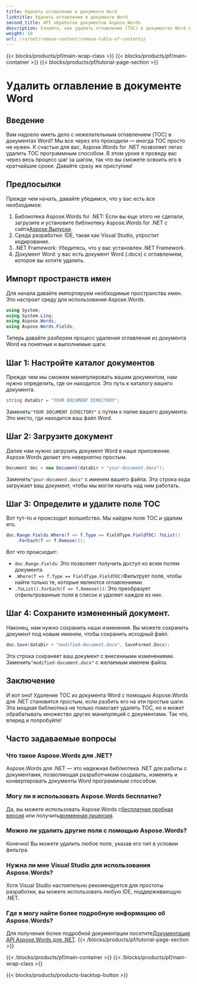 ```yaml
---
title: Удалить оглавление в документе Word
linktitle: Удалить оглавление в документе Word
second_title: API обработки документов Aspose.Words
description: Узнайте, как удалить оглавление (TOC) в документах Word с помощью Aspose.Words для .NET, следуя этому простому руководству.
weight: 10
url: /ru/net/remove-content/remove-table-of-contents/
---
```


{{< blocks/products/pf/main-wrap-class >}}
{{< blocks/products/pf/main-container >}}
{{< blocks/products/pf/tutorial-page-section >}}

# Удалить оглавление в документе Word

## Введение

Вам надоело иметь дело с нежелательным оглавлением (TOC) в документах Word? Мы все через это проходили — иногда TOC просто не нужен. К счастью для вас, Aspose.Words for .NET позволяет легко удалить TOC программным способом. В этом уроке я проведу вас через весь процесс шаг за шагом, так что вы сможете освоить его в кратчайшие сроки. Давайте сразу же приступим!

## Предпосылки

Прежде чем начать, давайте убедимся, что у вас есть все необходимое:

1.  Библиотека Aspose.Words for .NET: Если вы еще этого не сделали, загрузите и установите библиотеку Aspose.Words for .NET с сайта[Aspose.Выпуски](https://releases.aspose.com/words/net/).
2. Среда разработки: IDE, такая как Visual Studio, упростит кодирование.
3. .NET Framework: Убедитесь, что у вас установлен .NET Framework.
4. Документ Word: у вас есть документ Word (.docx) с оглавлением, которое вы хотите удалить.

## Импорт пространств имен

Для начала давайте импортируем необходимые пространства имен. Это настроит среду для использования Aspose.Words.

```csharp
using System;
using System.Linq;
using Aspose.Words;
using Aspose.Words.Fields;
```

Теперь давайте разберем процесс удаления оглавления из документа Word на понятные и выполнимые шаги.

## Шаг 1: Настройте каталог документов

Прежде чем мы сможем манипулировать вашим документом, нам нужно определить, где он находится. Это путь к каталогу вашего документа.

```csharp
string dataDir = "YOUR DOCUMENT DIRECTORY";
```

 Заменять`"YOUR DOCUMENT DIRECTORY"` с путем к папке вашего документа. Это место, где находится ваш файл Word.

## Шаг 2: Загрузите документ

Далее нам нужно загрузить документ Word в наше приложение. Aspose.Words делает это невероятно простым.

```csharp
Document doc = new Document(dataDir + "your-document.docx");
```

 Заменять`"your-document.docx"` с именем вашего файла. Эта строка кода загружает ваш документ, чтобы мы могли начать над ним работать.

## Шаг 3: Определите и удалите поле TOC

Вот тут-то и происходит волшебство. Мы найдем поле TOC и удалим его.

```csharp
doc.Range.Fields.Where(f => f.Type == FieldType.FieldTOC).ToList()
    .ForEach(f => f.Remove());
```

Вот что происходит:
- `doc.Range.Fields`: Это позволяет получить доступ ко всем полям документа.
- `.Where(f => f.Type == FieldType.FieldTOC)`Фильтрует поля, чтобы найти только те, которые являются оглавлениями.
- `.ToList().ForEach(f => f.Remove())`: Это преобразует отфильтрованные поля в список и удаляет каждое из них.

## Шаг 4: Сохраните измененный документ.

Наконец, нам нужно сохранить наши изменения. Вы можете сохранить документ под новым именем, чтобы сохранить исходный файл.

```csharp
doc.Save(dataDir + "modified-document.docx", SaveFormat.Docx);
```

 Эта строка сохраняет ваш документ с внесенными изменениями. Заменить`"modified-document.docx"` с желаемым именем файла.

## Заключение

И вот оно! Удаление TOC из документа Word с помощью Aspose.Words для .NET становится простым, если разбить его на эти простые шаги. Эта мощная библиотека не только помогает удалять TOC, но и может обрабатывать множество других манипуляций с документами. Так что, вперед и попробуйте!

## Часто задаваемые вопросы

### Что такое Aspose.Words для .NET?

Aspose.Words для .NET — это надежная библиотека .NET для работы с документами, позволяющая разработчикам создавать, изменять и конвертировать документы Word программным способом.

### Могу ли я использовать Aspose.Words бесплатно?

 Да, вы можете использовать Aspose.Words с[бесплатная пробная версия](https://releases.aspose.com/) или получить[временная лицензия](https://purchase.aspose.com/temporary-license/).

### Можно ли удалить другие поля с помощью Aspose.Words?

Конечно! Вы можете удалить любое поле, указав его тип в условии фильтра.

### Нужна ли мне Visual Studio для использования Aspose.Words?

Хотя Visual Studio настоятельно рекомендуется для простоты разработки, вы можете использовать любую IDE, поддерживающую .NET.

### Где я могу найти более подробную информацию об Aspose.Words?

 Для получения более подробной документации посетите[Документация API Aspose.Words для .NET](https://reference.aspose.com/words/net/).
{{< /blocks/products/pf/tutorial-page-section >}}

{{< /blocks/products/pf/main-container >}}
{{< /blocks/products/pf/main-wrap-class >}}

{{< blocks/products/products-backtop-button >}}

